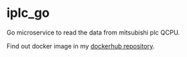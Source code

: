 # iplc_go

Go microservice to read the data from mitsubishi plc QCPU.

Find out docker image in my [dockerhub repository](https://hub.docker.com/repository/docker/mochigome/ij-mt-msp/general).
